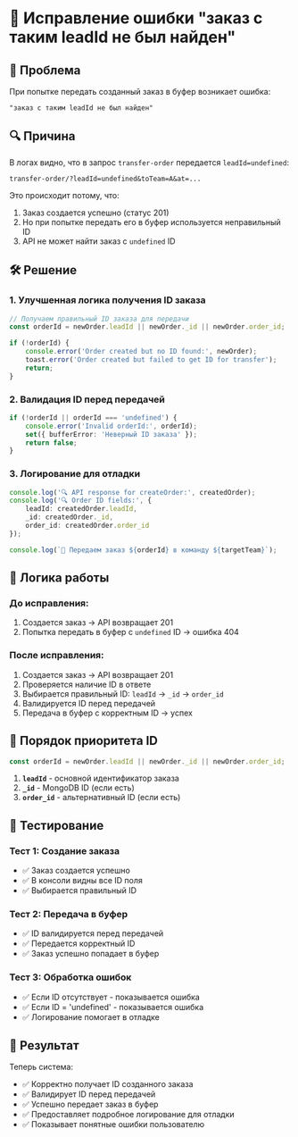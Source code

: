# 🔧 Исправление ошибки "заказ с таким leadId не был найден"

## 🚨 **Проблема**

При попытке передать созданный заказ в буфер возникает ошибка:
```
"заказ с таким leadId не был найден"
```

## 🔍 **Причина**

В логах видно, что в запрос `transfer-order` передается `leadId=undefined`:
```
transfer-order/?leadId=undefined&toTeam=A&at=...
```

Это происходит потому, что:
1. Заказ создается успешно (статус 201)
2. Но при попытке передать его в буфер используется неправильный ID
3. API не может найти заказ с `undefined` ID

## 🛠 **Решение**

### 1. **Улучшенная логика получения ID заказа**

```typescript
// Получаем правильный ID заказа для передачи
const orderId = newOrder.leadId || newOrder._id || newOrder.order_id;

if (!orderId) {
    console.error('Order created but no ID found:', newOrder);
    toast.error('Order created but failed to get ID for transfer');
    return;
}
```

### 2. **Валидация ID перед передачей**

```typescript
if (!orderId || orderId === 'undefined') {
    console.error('Invalid orderId:', orderId);
    set({ bufferError: 'Неверный ID заказа' });
    return false;
}
```

### 3. **Логирование для отладки**

```typescript
console.log('🔍 API response for createOrder:', createdOrder);
console.log('🔍 Order ID fields:', {
    leadId: createdOrder.leadId,
    _id: createdOrder._id,
    order_id: createdOrder.order_id
});

console.log(`🔄 Передаем заказ ${orderId} в команду ${targetTeam}`);
```

## 🔄 **Логика работы**

### **До исправления:**
1. Создается заказ → API возвращает 201
2. Попытка передать в буфер с `undefined` ID → ошибка 404

### **После исправления:**
1. Создается заказ → API возвращает 201
2. Проверяется наличие ID в ответе
3. Выбирается правильный ID: `leadId` → `_id` → `order_id`
4. Валидируется ID перед передачей
5. Передача в буфер с корректным ID → успех

## 📝 **Порядок приоритета ID**

```typescript
const orderId = newOrder.leadId || newOrder._id || newOrder.order_id;
```

1. **`leadId`** - основной идентификатор заказа
2. **`_id`** - MongoDB ID (если есть)
3. **`order_id`** - альтернативный ID (если есть)

## 🧪 **Тестирование**

### **Тест 1: Создание заказа**
- ✅ Заказ создается успешно
- ✅ В консоли видны все ID поля
- ✅ Выбирается правильный ID

### **Тест 2: Передача в буфер**
- ✅ ID валидируется перед передачей
- ✅ Передается корректный ID
- ✅ Заказ успешно попадает в буфер

### **Тест 3: Обработка ошибок**
- ✅ Если ID отсутствует - показывается ошибка
- ✅ Если ID = 'undefined' - показывается ошибка
- ✅ Логирование помогает в отладке

## 🚀 **Результат**

Теперь система:
- ✅ Корректно получает ID созданного заказа
- ✅ Валидирует ID перед передачей
- ✅ Успешно передает заказ в буфер
- ✅ Предоставляет подробное логирование для отладки
- ✅ Показывает понятные ошибки пользователю



